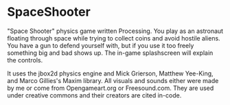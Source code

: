 SpaceShooter
============

"Space Shooter" physics game written Processing. You play as an astronaut floating through space while trying to collect coins and avoid hostile aliens.
You have a gun to defend yourself with, but if you use it too freely something big and bad shows up. The in-game splashscreen will explain the controls.

It uses the jbox2d physics engine and Mick Grierson, Matthew Yee-King, and Marco Gillies's Maxim library.
All visuals and sounds either were made by me or come from Opengameart.org or Freesound.com. They are used under creative commons and their creators are cited in-code. 
